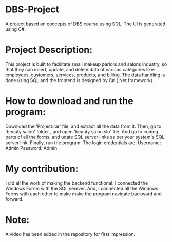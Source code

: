# DBS-Project
A project based on concepts of DBS course using SQL. The UI is generated using C#.
# Project Description:
This project is built to facilitate small makeup parlors and salons industry, so that they can insert, update, and delete data of various categories like: employees, customers, services, products, and billing. The data handling is done using SQL and the frontend is designed by C# (.Net framework). 
# How to download and run the program:
Download the 'Project.rar' file, and extract all the data from it. Then, go to 'beauty salon' folder , and open 'beauty salon.sln' file. And go to coding parts of all the forms, and udate SQL server links as per your system's SQL server link. Finally, run the program. The login credentials are:
Username: Admin
Password: Admin
# My contribution:
I did all the work of making the backend functional. I connected the Windows Forms with the SQL serever. And, I connected all the Windows Forms with each other to make make the program navigate backward and forward.
# Note: 
A video has been added in the repository for first impression.
